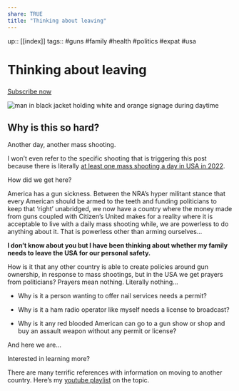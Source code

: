 ```yaml
---
share: TRUE
title: "Thinking about leaving"
---
```


up:: [[index]]
tags:: #guns #family  #health #politics #expat #usa 
# Thinking about leaving

###
[Subscribe now](%%checkout_url%%)


![man in black jacket holding white and orange signage during daytime](https://images.unsplash.com/photo-1616984855875-d0be5f06706a?crop=entropy&cs=tinysrgb&fit=max&fm=jpg&ixid=MnwzMDAzMzh8MHwxfHNlYXJjaHwyfHxucmF8ZW58MHx8fHwxNjY5MjEyNDg2&ixlib=rb-4.0.3&q=80&w=1080 "man in black jacket holding white and orange signage during daytime")



## Why is this so hard?

Another day, another mass shooting.

I won’t even refer to the specific shooting that is triggering this post because there is literally [at least one mass shooting a day in USA in 2022](https://news.yahoo.com/us-had-214-mass-shootings-193017176.html).

How did we get here?

America has a gun sickness. Between the NRA’s hyper militant stance that every American should be armed to the teeth and funding politicians to keep that ‘right’ unabridged, we now have a country where the money made from guns coupled with Citizen’s United makes for a reality where it is acceptable to live with a daily mass shooting while, we are powerless to do anything about it. That is powerless other than arming ourselves… 

**I don’t know about you but I have been thinking about whether my family needs to leave the USA for our personal safety.**

How is it that any other country is able to create policies around gun ownership, in response to mass shootings, but in the USA we get prayers from politicians? Prayers mean nothing. Literally nothing…

-   Why is it a person wanting to offer nail services needs a permit?
    
-   Why is it a ham radio operator like myself needs a license to broadcast?
    
-   Why is it any red blooded American can go to a gun show or shop and buy an assault weapon without any permit or license?
    

And here we are… 

Interested in learning more?

There are many terrific references with information on moving to another country. Here’s my [youtube playlist](https://youtube.com/playlist?list=PLNZ0tHW1d014NFZwzdDt-Ay_ozYyRqHdZ) on the topic.